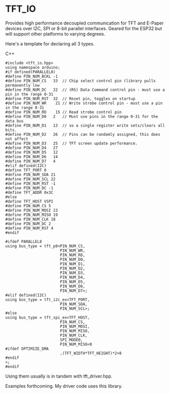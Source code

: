 # TFT_IO

Provides high performance decoupled communication for TFT and E-Paper devices over I2C, SPI or 8-bit parallel interfaces. Geared for the ESP32 but will support other platforms to varying degrees.

Here's a template for declaring all 3 types.

C++
```
#include <tft_io.hpp>
using namespace arduino;
#if defined(PARALLEL8)
#define PIN_NUM_BCKL -1
#define PIN_NUM_CS   33  // Chip select control pin (library pulls permanently low
#define PIN_NUM_DC   22  // (RS) Data Command control pin - must use a pin in the range 0-31
#define PIN_NUM_RST  32  // Reset pin, toggles on startup
#define PIN_NUM_WR    21 // Write strobe control pin - must use a pin in the range 0-31
#define PIN_NUM_RD    15 // Read strobe control pin
#define PIN_NUM_D0   2   // Must use pins in the range 0-31 for the data bus
#define PIN_NUM_D1   13  // so a single register write sets/clears all bits.
#define PIN_NUM_D2   26  // Pins can be randomly assigned, this does not affect
#define PIN_NUM_D3   25  // TFT screen update performance.
#define PIN_NUM_D4   27
#define PIN_NUM_D5   12
#define PIN_NUM_D6   14
#define PIN_NUM_D7   4
#elif defined(I2C)
#define TFT_PORT 0
#define PIN_NUM_SDA 21
#define PIN_NUM_SCL 22
#define PIN_NUM_RST -1
#define PIN_NUM_DC -1
#define TFT_ADDR 0x3C
#else
#define TFT_HOST VSPI
#define PIN_NUM_CS 5
#define PIN_NUM_MOSI 23
#define PIN_NUM_MISO 19
#define PIN_NUM_CLK 18
#define PIN_NUM_DC 2
#define PIN_NUM_RST 4
#endif

#ifdef PARALLEL8
using bus_type = tft_p8<PIN_NUM_CS,
                        PIN_NUM_WR,
                        PIN_NUM_RD,
                        PIN_NUM_D0,
                        PIN_NUM_D1,
                        PIN_NUM_D2,
                        PIN_NUM_D3,
                        PIN_NUM_D4,
                        PIN_NUM_D5,
                        PIN_NUM_D6,
                        PIN_NUM_D7>;
#elif defined(I2C)
using bus_type = tft_i2c_ex<TFT_PORT,
                        PIN_NUM_SDA,
                        PIN_NUM_SCL>;
#else
using bus_type = tft_spi_ex<TFT_HOST,
                        PIN_NUM_CS,
                        PIN_NUM_MOSI,
                        PIN_NUM_MISO,
                        PIN_NUM_CLK,
                        SPI_MODE0,
                        PIN_NUM_MISO<0
#ifdef OPTIMIZE_DMA
                        ,(TFT_WIDTH*TFT_HEIGHT)*2+8
#endif
>;
#endif
```
Using them usually is in tandem with tft_driver.hpp.

Examples forthcoming. My driver code uses this library.
